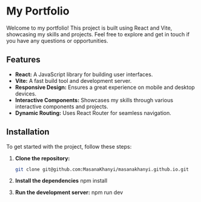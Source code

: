 # My Portfolio

Welcome to my portfolio! This project is built using React and Vite, showcasing my skills and projects. Feel free to explore and get in touch if you have any questions or opportunities.


## Features

- **React:** A JavaScript library for building user interfaces.
- **Vite:** A fast build tool and development server.
- **Responsive Design:** Ensures a great experience on mobile and desktop devices.
- **Interactive Components:** Showcases my skills through various interactive components and projects.
- **Dynamic Routing:** Uses React Router for seamless navigation.

## Installation

To get started with the project, follow these steps:

1. **Clone the repository:**
   ```sh
   git clone git@github.com:MasanaKhanyi/masanakhanyi.github.io.git

2. **Install the dependencies**
npm install

3. **Run the development server:**
npm run dev
